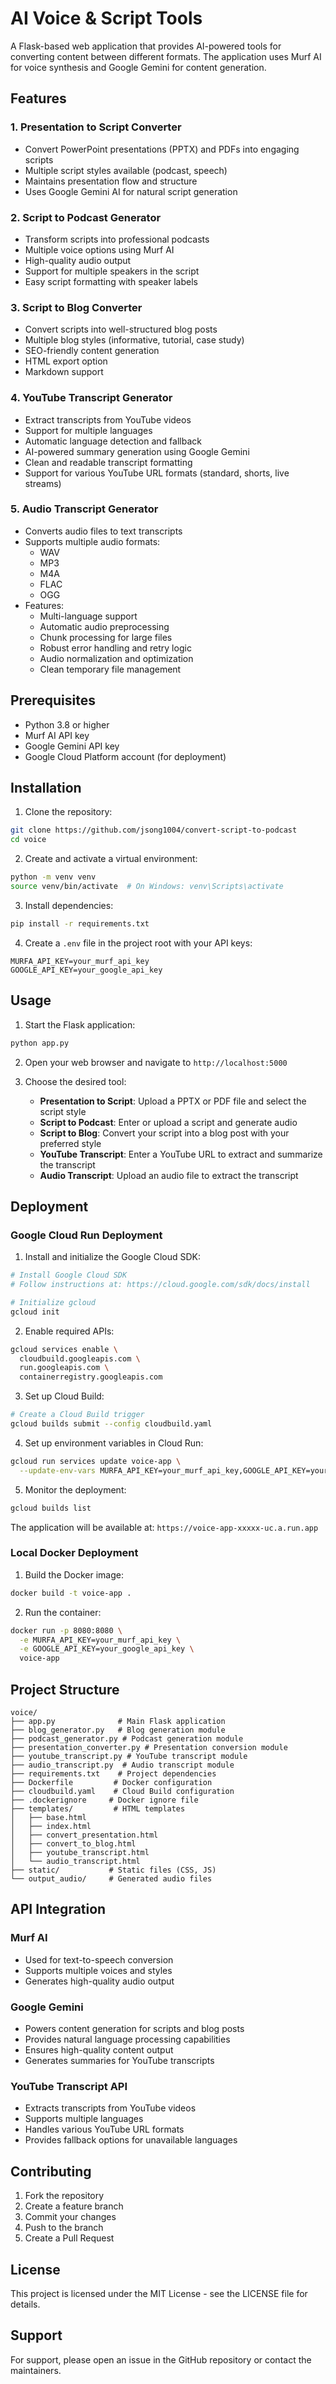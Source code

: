 # AI Voice & Script Tools

A Flask-based web application that provides AI-powered tools for converting content between different formats. The application uses Murf AI for voice synthesis and Google Gemini for content generation.

## Features

### 1. Presentation to Script Converter
- Convert PowerPoint presentations (PPTX) and PDFs into engaging scripts
- Multiple script styles available (podcast, speech)
- Maintains presentation flow and structure
- Uses Google Gemini AI for natural script generation

### 2. Script to Podcast Generator
- Transform scripts into professional podcasts
- Multiple voice options using Murf AI
- High-quality audio output
- Support for multiple speakers in the script
- Easy script formatting with speaker labels

### 3. Script to Blog Converter
- Convert scripts into well-structured blog posts
- Multiple blog styles (informative, tutorial, case study)
- SEO-friendly content generation
- HTML export option
- Markdown support

### 4. YouTube Transcript Generator
- Extract transcripts from YouTube videos
- Support for multiple languages
- Automatic language detection and fallback
- AI-powered summary generation using Google Gemini
- Clean and readable transcript formatting
- Support for various YouTube URL formats (standard, shorts, live streams)

### 5. Audio Transcript Generator
- Converts audio files to text transcripts
- Supports multiple audio formats:
  - WAV
  - MP3
  - M4A
  - FLAC
  - OGG
- Features:
  - Multi-language support
  - Automatic audio preprocessing
  - Chunk processing for large files
  - Robust error handling and retry logic
  - Audio normalization and optimization
  - Clean temporary file management

## Prerequisites

- Python 3.8 or higher
- Murf AI API key
- Google Gemini API key
- Google Cloud Platform account (for deployment)

## Installation

1. Clone the repository:
```bash
git clone https://github.com/jsong1004/convert-script-to-podcast
cd voice
```

2. Create and activate a virtual environment:
```bash
python -m venv venv
source venv/bin/activate  # On Windows: venv\Scripts\activate
```

3. Install dependencies:
```bash
pip install -r requirements.txt
```

4. Create a `.env` file in the project root with your API keys:
```
MURFA_API_KEY=your_murf_api_key
GOOGLE_API_KEY=your_google_api_key
```

## Usage

1. Start the Flask application:
```bash
python app.py
```

2. Open your web browser and navigate to `http://localhost:5000`

3. Choose the desired tool:
   - **Presentation to Script**: Upload a PPTX or PDF file and select the script style
   - **Script to Podcast**: Enter or upload a script and generate audio
   - **Script to Blog**: Convert your script into a blog post with your preferred style
   - **YouTube Transcript**: Enter a YouTube URL to extract and summarize the transcript
   - **Audio Transcript**: Upload an audio file to extract the transcript

## Deployment

### Google Cloud Run Deployment

1. Install and initialize the Google Cloud SDK:
```bash
# Install Google Cloud SDK
# Follow instructions at: https://cloud.google.com/sdk/docs/install

# Initialize gcloud
gcloud init
```

2. Enable required APIs:
```bash
gcloud services enable \
  cloudbuild.googleapis.com \
  run.googleapis.com \
  containerregistry.googleapis.com
```

3. Set up Cloud Build:
```bash
# Create a Cloud Build trigger
gcloud builds submit --config cloudbuild.yaml
```

4. Set up environment variables in Cloud Run:
```bash
gcloud run services update voice-app \
  --update-env-vars MURFA_API_KEY=your_murf_api_key,GOOGLE_API_KEY=your_google_api_key
```

5. Monitor the deployment:
```bash
gcloud builds list
```

The application will be available at: `https://voice-app-xxxxx-uc.a.run.app`

### Local Docker Deployment

1. Build the Docker image:
```bash
docker build -t voice-app .
```

2. Run the container:
```bash
docker run -p 8080:8080 \
  -e MURFA_API_KEY=your_murf_api_key \
  -e GOOGLE_API_KEY=your_google_api_key \
  voice-app
```

## Project Structure

```
voice/
├── app.py              # Main Flask application
├── blog_generator.py   # Blog generation module
├── podcast_generator.py # Podcast generation module
├── presentation_converter.py # Presentation conversion module
├── youtube_transcript.py # YouTube transcript module
├── audio_transcript.py  # Audio transcript module
├── requirements.txt    # Project dependencies
├── Dockerfile         # Docker configuration
├── cloudbuild.yaml    # Cloud Build configuration
├── .dockerignore     # Docker ignore file
├── templates/         # HTML templates
│   ├── base.html
│   ├── index.html
│   ├── convert_presentation.html
│   ├── convert_to_blog.html
│   ├── youtube_transcript.html
│   └── audio_transcript.html
├── static/           # Static files (CSS, JS)
└── output_audio/     # Generated audio files
```

## API Integration

### Murf AI
- Used for text-to-speech conversion
- Supports multiple voices and styles
- Generates high-quality audio output

### Google Gemini
- Powers content generation for scripts and blog posts
- Provides natural language processing capabilities
- Ensures high-quality content output
- Generates summaries for YouTube transcripts

### YouTube Transcript API
- Extracts transcripts from YouTube videos
- Supports multiple languages
- Handles various YouTube URL formats
- Provides fallback options for unavailable languages

## Contributing

1. Fork the repository
2. Create a feature branch
3. Commit your changes
4. Push to the branch
5. Create a Pull Request

## License

This project is licensed under the MIT License - see the LICENSE file for details.

## Support

For support, please open an issue in the GitHub repository or contact the maintainers.